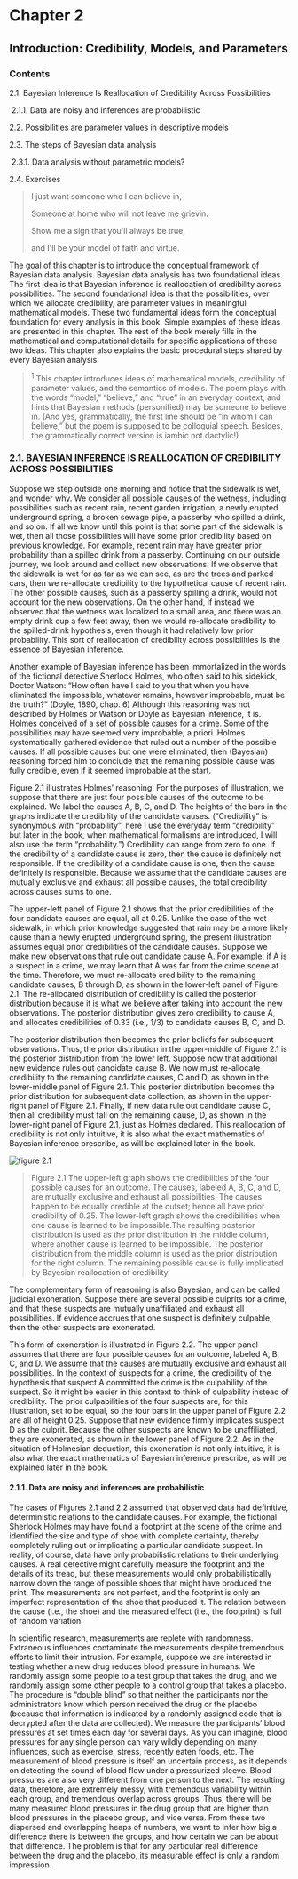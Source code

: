 # Chapter 2

## Introduction: Credibility, Models, and Parameters

### Contents

2.1. Bayesian Inference Is Reallocation of Credibility Across Possibilities

​	2.1.1. Data are noisy and inferences are probabilistic

2.2. Possibilities are parameter values in descriptive models

2.3. The steps of Bayesian data analysis

​	2.3.1. Data analysis without parametric models?

2.4. Exercises



> I just want someone who I can believe in,
>
> Someone at home who will not leave me grievin.
>
> Show me a sign that you'll always be true,
>
> and I'll be your model of faith and virtue.



The goal of this chapter is to introduce the conceptual framework of Bayesian data analysis. Bayesian data analysis has two foundational ideas. The first idea is that Bayesian inference is reallocation of credibility across possibilities. The second foundational idea is that the possibilities, over which we allocate credibility, are parameter values in meaningful mathematical models. These two fundamental ideas form the conceptual foundation for every analysis in this book. Simple examples of these ideas are presented in this chapter. The rest of the book merely fills in the mathematical and computational details for specific applications of these two ideas. This chapter also explains the basic procedural steps shared by every Bayesian analysis.

> $^1$ This chapter introduces ideas of mathematical models, credibility of parameter values, and the semantics of models. The poem plays with the words “model,” “believe,” and “true” in an everyday context, and hints that Bayesian methods (personified) may be someone to believe in. (And yes, grammatically, the first line should be “in whom I can believe,” but the poem is supposed to be colloquial speech. Besides, the grammatically correct version is iambic not dactylic!)



### 2.1. BAYESIAN INFERENCE IS REALLOCATION OF CREDIBILITY ACROSS POSSIBILITIES

Suppose we step outside one morning and notice that the sidewalk is wet, and wonder why. We consider all possible causes of the wetness, including possibilities such as recent rain, recent garden irrigation, a newly erupted underground spring, a broken sewage pipe, a passerby who spilled a drink, and so on. If all we know until this point is that some part of the sidewalk is wet, then all those possibilities will have some prior credibility based on previous knowledge. For example, recent rain may have greater prior probability than a spilled drink from a passerby. Continuing on our outside journey, we look around and collect new observations. If we observe that the sidewalk is wet for as far as we can see, as are the trees and parked cars, then we re-allocate credibility to the hypothetical cause of recent rain. The other possible causes, such as a passerby spilling a drink, would not account for the new observations. On the other hand, if instead we observed that the wetness was localized to a small area, and there was an empty drink cup a few feet away, then we would re-allocate credibility to the spilled-drink hypothesis, even though it had relatively low prior probability. This sort of reallocation of credibility across possibilities is the essence of Bayesian inference.

Another example of Bayesian inference has been immortalized in the words of the fictional detective Sherlock Holmes, who often said to his sidekick, Doctor Watson: “How often have I said to you that when you have eliminated the impossible, whatever remains, however improbable, must be the truth?” (Doyle, 1890, chap. 6) Although this reasoning was not described by Holmes or Watson or Doyle as Bayesian inference, it is. Holmes conceived of a set of possible causes for a crime. Some of the possibilities may have seemed very improbable, a priori. Holmes systematically gathered evidence that ruled out a number of the possible causes. If all possible causes but one were eliminated, then (Bayesian) reasoning forced him to conclude that the remaining possible cause was fully credible, even if it seemed improbable at the start.

Figure 2.1 illustrates Holmes’ reasoning. For the purposes of illustration, we suppose that there are just four possible causes of the outcome to be explained. We label the causes A, B, C, and D. The heights of the bars in the graphs indicate the credibility of the candidate causes. (“Credibility” is synonymous with “probability”; here I use the everyday term “credibility” but later in the book, when mathematical formalisms are introduced, I will also use the term “probability.”) Credibility can range from zero to one. If the credibility of a candidate cause is zero, then the cause is definitely not responsible. If the credibility of a candidate cause is one, then the cause definitely is responsible. Because we assume that the candidate causes are mutually exclusive and exhaust all possible causes, the total credibility across causes sums to one.

The upper-left panel of Figure 2.1 shows that the prior credibilities of the four candidate causes are equal, all at 0.25. Unlike the case of the wet sidewalk, in which prior knowledge suggested that rain may be a more likely cause than a newly erupted underground spring, the present illustration assumes equal prior credibilities of the candidate causes. Suppose we make new observations that rule out candidate cause A. For example, if A is a suspect in a crime, we may learn that A was far from the crime scene at the time. Therefore, we must re-allocate credibility to the remaining candidate causes, B through D, as shown in the lower-left panel of Figure 2.1. The re-allocated distribution of credibility is called the posterior distribution because it is what we believe after taking into account the new observations. The posterior distribution gives zero credibility to cause A, and allocates credibilities of 0.33 (i.e., 1/3) to candidate causes B, C, and D.

The posterior distribution then becomes the prior beliefs for subsequent observations. Thus, the prior distribution in the upper-middle of Figure 2.1 is the posterior distribution from the lower left. Suppose now that additional new evidence rules out candidate cause B. We now must re-allocate credibility to the remaining candidate causes, C and D, as shown in the lower-middle panel of Figure 2.1. This posterior distribution becomes the prior distribution for subsequent data collection, as shown in the upper-right panel of Figure 2.1. Finally, if new data rule out candidate cause C, then all credibility must fall on the remaining cause, D, as shown in the lower-right panel of Figure 2.1, just as Holmes declared. This reallocation of credibility is not only intuitive, it is also what the exact mathematics of Bayesian inference prescribe, as will be explained later in the book.

![figure 2.1](figure-2.1.png)

> Figure 2.1 The upper-left graph shows the credibilities of the four possible causes for an outcome. The causes, labeled A, B, C, and D, are mutually exclusive and exhaust all possibilities. The causes happen to be equally credible at the outset; hence all have prior credibility of 0.25. The lower-left graph shows the credibilities when one cause is learned to be impossible.The resulting posterior distribution is used as the prior distribution in the middle column, where another cause is learned to be impossible. The posterior distribution from the middle column is used as the prior distribution for the right column. The remaining possible cause is fully implicated by Bayesian reallocation of credibility.

The complementary form of reasoning is also Bayesian, and can be called judicial exoneration. Suppose there are several possible culprits for a crime, and that these suspects are mutually unaffiliated and exhaust all possibilities. If evidence accrues that one suspect is definitely culpable, then the other suspects are exonerated.

This form of exoneration is illustrated in Figure 2.2. The upper panel assumes that there are four possible causes for an outcome, labeled A, B, C, and D. We assume that the causes are mutually exclusive and exhaust all possibilities. In the context of suspects for a crime, the credibility of the hypothesis that suspect A committed the crime is the culpability of the suspect. So it might be easier in this context to think of culpability instead of credibility. The prior culpabilities of the four suspects are, for this illustration, set to be equal, so the four bars in the upper panel of Figure 2.2 are all of height 0.25. Suppose that new evidence firmly implicates suspect D as the culprit. Because the other suspects are known to be unaffiliated, they are exonerated, as shown in the lower panel of Figure 2.2. As in the situation of Holmesian deduction, this exoneration is not only intuitive, it is also what the exact mathematics of Bayesian inference prescribe, as will be explained later in the book.

#### 2.1.1. Data are noisy and inferences are probabilistic

The cases of Figures 2.1 and 2.2 assumed that observed data had definitive, deterministic relations to the candidate causes. For example, the fictional Sherlock Holmes may have found a footprint at the scene of the crime and identified the size and type of shoe with complete certainty, thereby completely ruling out or implicating a particular candidate suspect. In reality, of course, data have only probabilistic relations to their underlying causes. A real detective might carefully measure the footprint and the details of its tread, but these measurements would only probabilistically narrow down the range of possible shoes that might have produced the print. The measurements are not perfect, and the footprint is only an imperfect representation of the shoe that produced it. The relation between the cause (i.e., the shoe) and the measured effect (i.e., the footprint) is full of random variation.

In scientific research, measurements are replete with randomness. Extraneous influences contaminate the measurements despite tremendous efforts to limit their intrusion. For example, suppose we are interested in testing whether a new drug reduces blood pressure in humans. We randomly assign some people to a test group that takes the drug, and we randomly assign some other people to a control group that takes a placebo. The procedure is “double blind” so that neither the participants nor the administrators know which person received the drug or the placebo (because that information is indicated by a randomly assigned code that is decrypted after the data are collected). We measure the participants’ blood pressures at set times each day for several days. As you can imagine, blood pressures for any single person can vary wildly depending on many influences, such as exercise, stress, recently eaten foods, etc. The measurement of blood pressure is itself an uncertain process, as it depends on detecting the sound of blood flow under a pressurized sleeve. Blood pressures are also very different from one person to the next. The resulting data, therefore, are extremely messy, with tremendous variability within each group, and tremendous overlap across groups. Thus, there will be many measured blood pressures in the drug group that are higher than blood pressures in the placebo group, and vice versa. From these two dispersed and overlapping heaps of numbers, we want to infer how big a difference there is between the groups, and how certain we can be about that difference. The problem is that for any particular real difference between the drug and the placebo, its measurable effect is only a random impression.


